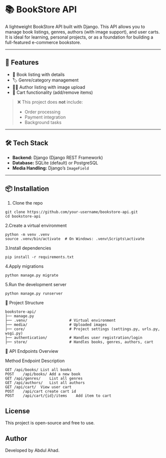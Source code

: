 # 📚 BookStore API

A lightweight BookStore API built with Django. This API allows you to manage book listings, genres, authors (with image support), and user carts. It is ideal for learning, personal projects, or as a foundation for building a full-featured e-commerce bookstore.

---

## 🚀 Features

- 📖 Book listing with details
- 🏷️ Genre/category management
- 👨‍💼 Author listing with image upload
- 🛒 Cart functionality (add/remove items)

> ❌ This project does **not** include:
> - Order processing
> - Payment integration
> - Background tasks

---

## 🛠️ Tech Stack

- **Backend:** Django (Django REST Framework)
- **Database:** SQLite (default) or PostgreSQL
- **Media Handling:** Django’s `ImageField`

---

## 📦 Installation

1. Clone the repo

```
git clone https://github.com/your-username/bookstore-api.git
cd bookstore-api
```
2.Create a virtual environment
```
python -m venv .venv
source .venv/bin/activate  # On Windows: .venv\Scripts\activate
```
3.Install dependencies
```
pip install -r requirements.txt
```
4.Apply migrations
```
python manage.py migrate
```
5.Run the development server
```
python manage.py runserver
```
📂 Project Structure
```
bookstore-api/
├── manage.py
├── .venv/                   # Virtual environment
├── media/                   # Uploaded images
├── core/                    # Project settings (settings.py, urls.py, wsgi.py)
├── authentication/          # Handles user registration/login
├── store/                   # Handles books, genres, authors, cart
```


📮 API Endpoints Overview

Method	Endpoint	Description
```
GET	/api/books/	List all books
POST	/api/books/	Add a new book
GET	/api/genres/	List all genres
GET	/api/authors/	List all authors
GET	/api/cart/	View user cart
POST	/api/cart create cart id
POST	/api/cart/{id}/items	Add item to cart
```

## License
This project is open-source and free to use.

## Author
Developed by Abdul Ahad.

